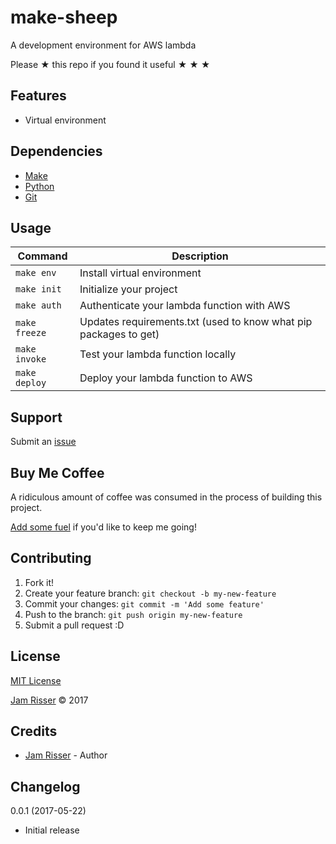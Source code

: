 # make-sheep

A development environment for AWS lambda

Please &#9733; this repo if you found it useful &#9733; &#9733; &#9733;


## Features

* Virtual environment


## Dependencies

* [Make](https://www.gnu.org/software/make/manual/make.html)
* [Python](https://www.python.org/)
* [Git](https://git-scm.com/)


## Usage

| Command       | Description                                                      |
| ------------- | ---------------------------------------------------------------- |
| `make env`    | Install virtual environment                                      |
| `make init`   | Initialize your project                                          |
| `make auth`   | Authenticate your lambda function with AWS                       |
| `make freeze` | Updates requirements.txt (used to know what pip packages to get) |
| `make invoke` | Test your lambda function locally                                |
| `make deploy` | Deploy your lambda function to AWS                               |


## Support

Submit an [issue](https://github.com/jamrizzi/make-sheep/issues/new)


## Buy Me Coffee

A ridiculous amount of coffee was consumed in the process of building this project.

[Add some fuel](https://jamrizzi.com/#!/buy-me-coffee) if you'd like to keep me going!


## Contributing

1. Fork it!
2. Create your feature branch: `git checkout -b my-new-feature`
3. Commit your changes: `git commit -m 'Add some feature'`
4. Push to the branch: `git push origin my-new-feature`
5. Submit a pull request :D


## License

[MIT License](https://github.com/jamrizzi/make-sheep/blob/master/LICENSE)

[Jam Risser](https://jamrizzi.com) &copy; 2017


## Credits

* [Jam Risser](https://jamrizzi.com) - Author


## Changelog

0.0.1 (2017-05-22)
* Initial release
